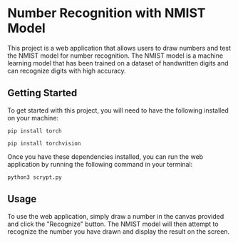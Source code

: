 # Number Recognition with NMIST Model

This project is a web application that allows users to draw numbers and test the NMIST model for number recognition. The NMIST model is a machine learning model that has been trained on a dataset of handwritten digits and can recognize digits with high accuracy.

## Getting Started

To get started with this project, you will need to have the following installed on your machine:
```
pip install torch
```

```
pip install torchvision
```

Once you have these dependencies installed, you can run the web application by running the following command in your terminal:

```
python3 scrypt.py
```


## Usage

To use the web application, simply draw a number in the canvas provided and click the "Recognize" button. The NMIST model will then attempt to recognize the number you have drawn and display the result on the screen.

